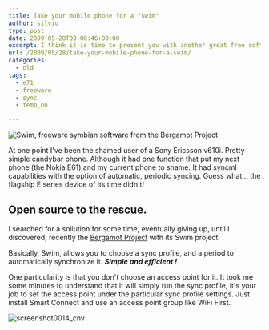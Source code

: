 ```yaml
---
title: Take your mobile phone for a "Swim"
author: silviu
type: post
date: 2009-05-28T08:08:46+00:00
excerpt: I think it is time to present you with another great free software title for your Nokia E71
url: /2009/05/28/take-your-mobile-phone-for-a-swim/
categories:
  - old
tags:
  - e71
  - freeware
  - sync
  - temp_on

---
```

![Swim, freeware symbian software from the Bergamot Project](/blog/images/2009/screenshot0013_cnv.jpg)

At one point I've been the shamed user of a Sony Ericsson v610i. Pretty simple candybar phone. Although it had one function that put my next phone (the Nokia E61) and my current phone to shame. It had syncml capabilities with the option of automatic, periodic syncing. Guess what... the flagship E series device of its time didn't!

## Open source to the rescue.

I searched for a sollution for some time, eventually giving up, until I discovered, recently the [Bergamot Project][1] with its Swim project.

Basically, Swim, allows you to choose a sync profile, and a period to automatically synchronize it. _**Simple and efficient !**_

One particularity is that you don't choose an access point for it. It took me some minutes to understand that it will simply run the sync profile, it's your job to set the access point under the particular sync profile settings. Just install Smart Connect and use an access point group like WiFi First.

![screenshot0014_cnv](/blog/images/2009/screenshot0014_cnv.jpg)

<p style="text-align: center">

 [1]: http://code.google.com/p/bergamot/
